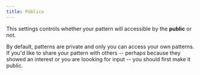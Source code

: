 ```yaml
---
title: Público
---
```


This settings controls whether your pattern will accessible by the **public** or not.

By default, patterns are private and only you can access your own patterns. If you'd like to share your pattern with others -- perhaps because they showed an interest or you are loooking for input -- you should first make it public.
